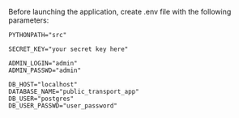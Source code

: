 Before launching the application, create .env file with the following parameters:
```
PYTHONPATH="src"

SECRET_KEY="your secret key here"

ADMIN_LOGIN="admin"
ADMIN_PASSWD="admin"
                
DB_HOST="localhost"
DATABASE_NAME="public_transport_app"
DB_USER="postgres"
DB_USER_PASSWD="user_password"
```